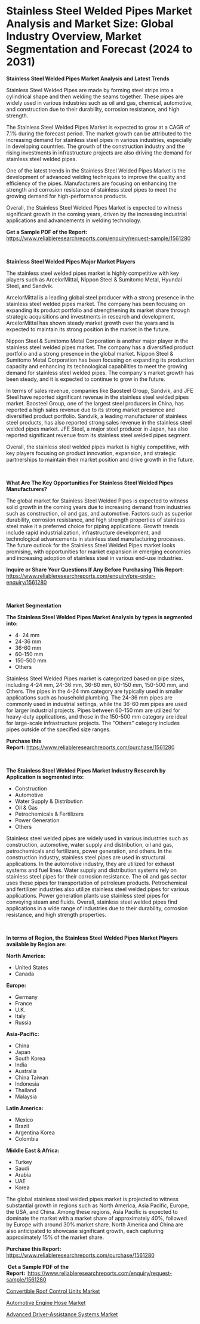 <p><h1>Stainless Steel Welded Pipes Market Analysis and Market Size: Global Industry Overview, Market Segmentation and Forecast (2024 to 2031)</h1></p><p><strong>Stainless Steel Welded Pipes Market Analysis and Latest Trends</strong></p>
<p><p>Stainless Steel Welded Pipes are made by forming steel strips into a cylindrical shape and then welding the seams together. These pipes are widely used in various industries such as oil and gas, chemical, automotive, and construction due to their durability, corrosion resistance, and high strength.</p><p>The Stainless Steel Welded Pipes Market is expected to grow at a CAGR of 7.1% during the forecast period. The market growth can be attributed to the increasing demand for stainless steel pipes in various industries, especially in developing countries. The growth of the construction industry and the rising investments in infrastructure projects are also driving the demand for stainless steel welded pipes.</p><p>One of the latest trends in the Stainless Steel Welded Pipes Market is the development of advanced welding techniques to improve the quality and efficiency of the pipes. Manufacturers are focusing on enhancing the strength and corrosion resistance of stainless steel pipes to meet the growing demand for high-performance products.</p><p>Overall, the Stainless Steel Welded Pipes Market is expected to witness significant growth in the coming years, driven by the increasing industrial applications and advancements in welding technology.</p></p>
<p><strong>Get a Sample PDF of the Report:&nbsp;</strong> <a href="https://www.reliableresearchreports.com/enquiry/request-sample/1561280">https://www.reliableresearchreports.com/enquiry/request-sample/1561280</a></p>
<p>&nbsp;</p>
<p><strong>Stainless Steel Welded Pipes Major Market Players</strong></p>
<p><p>The stainless steel welded pipes market is highly competitive with key players such as ArcelorMittal, Nippon Steel & Sumitomo Metal, Hyundai Steel, and Sandvik. </p><p>ArcelorMittal is a leading global steel producer with a strong presence in the stainless steel welded pipes market. The company has been focusing on expanding its product portfolio and strengthening its market share through strategic acquisitions and investments in research and development. ArcelorMittal has shown steady market growth over the years and is expected to maintain its strong position in the market in the future.</p><p>Nippon Steel & Sumitomo Metal Corporation is another major player in the stainless steel welded pipes market. The company has a diversified product portfolio and a strong presence in the global market. Nippon Steel & Sumitomo Metal Corporation has been focusing on expanding its production capacity and enhancing its technological capabilities to meet the growing demand for stainless steel welded pipes. The company's market growth has been steady, and it is expected to continue to grow in the future.</p><p>In terms of sales revenue, companies like Baosteel Group, Sandvik, and JFE Steel have reported significant revenue in the stainless steel welded pipes market. Baosteel Group, one of the largest steel producers in China, has reported a high sales revenue due to its strong market presence and diversified product portfolio. Sandvik, a leading manufacturer of stainless steel products, has also reported strong sales revenue in the stainless steel welded pipes market. JFE Steel, a major steel producer in Japan, has also reported significant revenue from its stainless steel welded pipes segment.</p><p>Overall, the stainless steel welded pipes market is highly competitive, with key players focusing on product innovation, expansion, and strategic partnerships to maintain their market position and drive growth in the future.</p></p>
<p>&nbsp;</p>
<p><strong>What Are The Key Opportunities For Stainless Steel Welded Pipes Manufacturers?</strong></p>
<p><p>The global market for Stainless Steel Welded Pipes is expected to witness solid growth in the coming years due to increasing demand from industries such as construction, oil and gas, and automotive. Factors such as superior durability, corrosion resistance, and high strength properties of stainless steel make it a preferred choice for piping applications. Growth trends include rapid industrialization, infrastructure development, and technological advancements in stainless steel manufacturing processes. The future outlook for the Stainless Steel Welded Pipes market looks promising, with opportunities for market expansion in emerging economies and increasing adoption of stainless steel in various end-use industries.</p></p>
<p><strong>Inquire or Share Your Questions If Any Before Purchasing This Report:</strong> <a href="https://www.reliableresearchreports.com/enquiry/pre-order-enquiry/1561280">https://www.reliableresearchreports.com/enquiry/pre-order-enquiry/1561280</a></p>
<p>&nbsp;</p>
<p><strong>Market Segmentation</strong></p>
<p><strong>The Stainless Steel Welded Pipes Market Analysis by types is segmented into:</strong></p>
<p><ul><li>4- 24 mm</li><li>24-36 mm</li><li>36-60 mm</li><li>60-150 mm</li><li>150-500 mm</li><li>Others</li></ul></p>
<p><p>Stainless Steel Welded Pipes market is categorized based on pipe sizes, including 4-24 mm, 24-36 mm, 36-60 mm, 60-150 mm, 150-500 mm, and Others. The pipes in the 4-24 mm category are typically used in smaller applications such as household plumbing. The 24-36 mm pipes are commonly used in industrial settings, while the 36-60 mm pipes are used for larger industrial projects. Pipes between 60-150 mm are utilized for heavy-duty applications, and those in the 150-500 mm category are ideal for large-scale infrastructure projects. The "Others" category includes pipes outside of the specified size ranges.</p></p>
<p><strong>Purchase this Report:&nbsp;</strong><a href="https://www.reliableresearchreports.com/purchase/1561280">https://www.reliableresearchreports.com/purchase/1561280</a></p>
<p>&nbsp;</p>
<p><strong>The Stainless Steel Welded Pipes Market Industry Research by Application is segmented into:</strong></p>
<p><ul><li>Construction</li><li>Automotive</li><li>Water Supply & Distribution</li><li>Oil & Gas</li><li>Petrochemicals & Fertilizers</li><li>Power Generation</li><li>Others</li></ul></p>
<p><p>Stainless steel welded pipes are widely used in various industries such as construction, automotive, water supply and distribution, oil and gas, petrochemicals and fertilizers, power generation, and others. In the construction industry, stainless steel pipes are used in structural applications. In the automotive industry, they are utilized for exhaust systems and fuel lines. Water supply and distribution systems rely on stainless steel pipes for their corrosion resistance. The oil and gas sector uses these pipes for transportation of petroleum products. Petrochemical and fertilizer industries also utilize stainless steel welded pipes for various applications. Power generation plants use stainless steel pipes for conveying steam and fluids. Overall, stainless steel welded pipes find applications in a wide range of industries due to their durability, corrosion resistance, and high strength properties.</p></p>
<p>&nbsp;</p>
<p><strong>In terms of Region, the Stainless Steel Welded Pipes Market Players available by Region are:</strong></p>
<p>
    <p> <strong> North America: </strong>
        <ul>
            <li>United States</li>
            <li>Canada</li>
        </ul>
        </p> 
    <p> <strong> Europe: </strong>
        <ul>
            <li>Germany</li>
            <li>France</li>
            <li>U.K.</li>
            <li>Italy</li>
            <li>Russia</li>
        </ul>
        </p> 
    <p> <strong> Asia-Pacific: </strong>
        <ul>
            <li>China</li>
            <li>Japan</li>
            <li>South Korea</li>
            <li>India</li>
            <li>Australia</li>
            <li>China Taiwan</li>
            <li>Indonesia</li>
            <li>Thailand</li>
            <li>Malaysia</li>
        </ul>
        </p> 
    <p> <strong> Latin America: </strong>
        <ul>
            <li>Mexico</li>
            <li>Brazil</li>
            <li>Argentina Korea</li>
            <li>Colombia</li>
        </ul>
        </p> 
    <p> <strong> Middle East & Africa: </strong>
        <ul>
            <li>Turkey</li>
            <li>Saudi</li>
            <li>Arabia</li>
            <li>UAE</li>
            <li>Korea</li>
        </ul>
    </p>
    </p>
<p><p>The global stainless steel welded pipes market is projected to witness substantial growth in regions such as North America, Asia Pacific, Europe, the USA, and China. Among these regions, Asia Pacific is expected to dominate the market with a market share of approximately 40%, followed by Europe with around 30% market share. North America and China are also anticipated to showcase significant growth, each capturing approximately 15% of the market share.</p></p>
<p><strong>Purchase this Report: </strong><a href="https://www.reliableresearchreports.com/purchase/1561280">https://www.reliableresearchreports.com/purchase/1561280</a></p>
<p>&nbsp;<strong>Get a Sample PDF of the Report:&nbsp;&nbsp;</strong><a href="https://www.reliableresearchreports.com/enquiry/request-sample/1561280">https://www.reliableresearchreports.com/enquiry/request-sample/1561280</a></p>
<p><strong></strong></p>
<p><p><a href="https://view.publitas.com/reportprime-1/convertible-roof-control-units-market-analysis-and-market-size-global-industry-overview-market-segmentation-and-forecast-2023-to-2030/">Convertible Roof Control Units Market</a></p><p><a href="https://view.publitas.com/reportprime-1/decoding-the-automotive-engine-hose-market-a-deep-dive-into-the-latest-market-trends-market-segmentation-and-competitive-analysis/">Automotive Engine Hose Market</a></p><p><a href="https://view.publitas.com/reportprime-1/advanced-driver-assistance-systems-market-centers-on-aspects-such-as-market-growth-market-share-market-opportunity-and-projected-forecasts-spanning-from-2023-to-2030/">Advanced Driver-Assistance Systems Market</a></p></p>